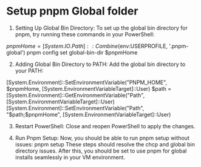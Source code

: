 # Setup pnpm Global folder
1. Setting Up Global Bin Directory:
To set up the global bin directory for pnpm, try running these commands in your PowerShell:

$pnpmHome = [System.IO.Path]::Combine($env:USERPROFILE, '.pnpm-global')
pnpm config set global-bin-dir $pnpmHome

2. Adding Global Bin Directory to PATH:
Add the global bin directory to your PATH:

[System.Environment]::SetEnvironmentVariable("PNPM_HOME", $pnpmHome, [System.EnvironmentVariableTarget]::User)
$path = [System.Environment]::GetEnvironmentVariable("Path", [System.EnvironmentVariableTarget]::User)
[System.Environment]::SetEnvironmentVariable("Path", "$path;$pnpmHome", [System.EnvironmentVariableTarget]::User)

3. Restart PowerShell:
Close and reopen PowerShell to apply the changes.

4. Run Pnpm Setup:
Now, you should be able to run pnpm setup without issues:
pnpm setup
These steps should resolve the chcp and global bin directory issues. After this, you should be set to use pnpm for global installs seamlessly in your VM environment.
